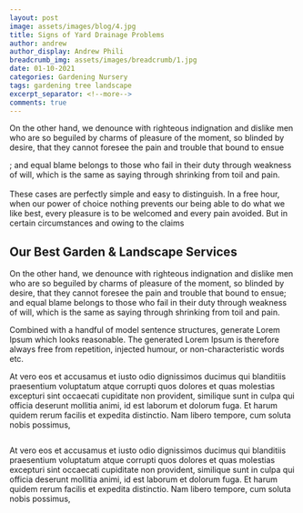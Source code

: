 ```yaml
---
layout: post
image: assets/images/blog/4.jpg
title: Signs of Yard Drainage Problems
author: andrew
author_display: Andrew Phili
breadcrumb_img: assets/images/breadcrumb/1.jpg
date: 01-10-2021
categories: Gardening Nursery
tags: gardening tree landscape
excerpt_separator: <!--more-->
comments: true
---
```


<p>On the other hand, we denounce with righteous indignation and dislike men who are so beguiled by charms of pleasure of the moment, so blinded by desire, that they cannot foresee the pain and trouble that bound to ensue
<!--more-->
 
; and equal blame belongs to those who fail in their duty through weakness of will, which is the same as saying through shrinking from toil and pain.
<br><br> These cases are perfectly simple and easy to distinguish. In a free hour, when our power of choice nothing prevents our being able to do what we like best, every pleasure is to be welcomed and every pain
avoided. But in certain circumstances and owing to the claims</p>
<h2>Our Best Garden & Landscape Services</h2>
<p>On the other hand, we denounce with righteous indignation and dislike men who are so beguiled by charms of pleasure of the moment, so blinded by desire, that they cannot foresee the pain and trouble that bound to ensue;
and equal blame belongs to those who fail in their duty through weakness of will, which is the same as saying through shrinking from toil and pain.</p>
<div class="quote-block text-center">
<div class="quote-icon">
    <i class="fas fa-quote-left"></i>
</div>
<p>Combined with a handful of model sentence structures, generate Lorem Ipsum which looks reasonable. The generated Lorem Ipsum is therefore always free from repetition, injected humour, or non-characteristic words
    etc.
</p>
</div>
<p>At vero eos et accusamus et iusto odio dignissimos ducimus qui blanditiis praesentium voluptatum atque corrupti quos dolores et quas molestias excepturi sint occaecati cupiditate non provident, similique sunt in culpa
qui officia deserunt mollitia animi, id est laborum et dolorum fuga. Et harum quidem rerum facilis et expedita distinctio. Nam libero tempore, cum soluta nobis possimus,</p>
<img class="img-fluid mt-20 mb-30" src="{{ "assets/images/blog/bl-4.jpg" | relative_url }}" alt="">
<p>At vero eos et accusamus et iusto odio dignissimos ducimus qui blanditiis praesentium voluptatum atque corrupti quos dolores et quas molestias excepturi sint occaecati cupiditate non provident, similique sunt in culpa
qui officia deserunt mollitia animi, id est laborum et dolorum fuga. Et harum quidem rerum facilis et expedita distinctio. Nam libero tempore, cum soluta nobis possimus,</p>
